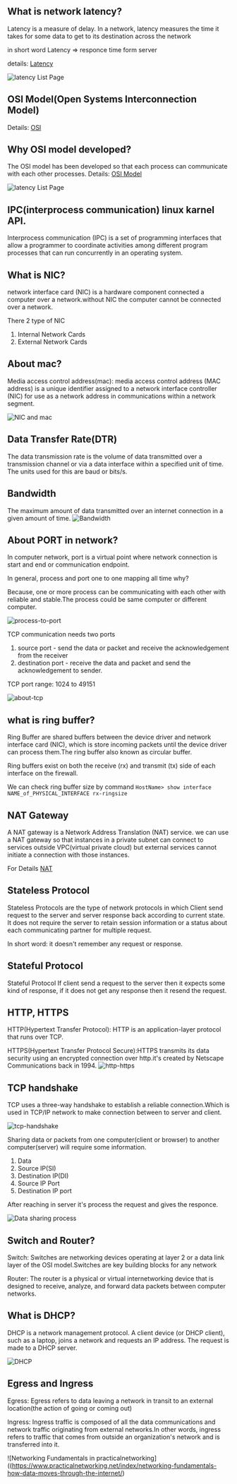 ## What is network latency?
Latency is a measure of delay.  In a network, latency measures the time it takes for some data to get to its destination across the network

in short word Latency => responce time form server

details: [Latency](https://www.sas.co.uk/blog/what-is-network-latency-how-do-you-use-a-latency-calculator-to-calculate-throughput)

![latency List Page](./docs/images/latency.png)

## OSI Model(Open Systems Interconnection Model)

Details: [OSI](https://www.cloudflare.com/learning/ddos/glossary/open-systems-interconnection-model-osi/)
## Why OSI model developed?

The OSI model has been developed so that each process can communicate with each other processes.
Details: [OSI Model](https://www.giac.org/paper/gsec/1417/osi-model-overview/102634)

![latency List Page](./docs/images/osi_model.png)

## IPC(interprocess communication) linux karnel API.
Interprocess communication (IPC) is a set of programming interfaces that allow a programmer to coordinate activities among different program processes that can run concurrently in an operating system.


## What is NIC?
network interface card (NIC) is a hardware component connected a computer over a network.without NIC the  computer cannot be connected over a network.

There 2 type of NIC
 1. Internal Network Cards
 2. External Network Cards

## About mac?
Media access control address(mac): media access control address (MAC address) is a unique identifier assigned to a network interface controller (NIC) for use as a network address in communications within a network segment.

![NIC and mac](./docs/images/network.png)

## Data Transfer Rate(DTR)
The data transmission rate is the volume of data transmitted over a transmission channel or via a data interface within a specified unit of time. The units used for this are baud or bits/s.

## Bandwidth
The maximum amount of data transmitted over an internet connection in a given amount of time.
![Bandwidth](./docs/images/bandwidth.png)

## About PORT in network?

In computer network, port is a virtual point where network connection is start and end or communication endpoint.

In general, process and port one to one mapping all time why?

Because, one or more process can be communicating with each other with reliable and stable.The process could be same computer or different computer.

![process-to-port](./docs/images/process-to-port.png)

TCP communication needs two ports
  1. source port - send the data or packet and receive the acknowledgement from the receiver
  2. destination port - receive the data and packet and send the acknowledgement to sender.

TCP port range: 1024 to 49151

![about-tcp](./docs/images/tcp-communication.png)

## what is ring buffer?
Ring Buffer are shared buffers between the device driver and network interface card (NIC), which is store incoming packets until the device driver can process them.The ring buffer also known as circular buffer.

Ring buffers exist on both the receive (rx) and transmit (tx) side of each interface on the firewall.

We can check ring buffer size by command
    `HostName> show interface NAME_of_PHYSICAL_INTERFACE rx-ringsize`


## NAT Gateway
A NAT gateway is a Network Address Translation (NAT) service. we can use a NAT gateway so that instances in a private subnet can connect to services outside VPC(virtual private cloud) but external services cannot initiate a connection with those instances. 

For Details [NAT](https://docs.aws.amazon.com/vpc/latest/userguide/vpc-nat-gateway.html)


## Stateless Protocol
Stateless Protocols are the type of network protocols in which Client send request to the server and server response back according to current state. It does not require the server to retain session information or a status about each communicating partner for multiple request.

In short word: it doesn't remember any request or response.

## Stateful Protocol
Stateful Protocol If client send a request to the server then it expects some kind of response, if it does not get any response then it resend the request.

## HTTP, HTTPS

HTTP(Hypertext Transfer Protocol): HTTP is an application-layer protocol that runs over TCP.

HTTPS(Hypertext Transfer Protocol Secure):HTTPS transmits its data security using an encrypted connection over http.it's created by Netscape Communications back in 1994.
![http-https](./docs/images/http-https.png)

## TCP handshake
TCP uses a three-way handshake to establish a reliable connection.Which is used in TCP/IP network to  make connection between to server and client.


![tcp-handshake](./docs/images/tcp-handshake.png)


Sharing data or packets from one computer(client or browser) to another computer(server) will require some information.
  1. Data
  2. Source IP(SI)
  3. Destination IP(DI)
  4. Source IP Port
  5. Destination IP port

After reaching in server it's process the request and gives the responce.

![Data sharing process](./docs/images/full-process.png)

## Switch and Router?

Switch: Switches are networking devices operating at layer 2 or a data link layer of the OSI model.Switches are key building blocks for any network

Router: The router is a physical or virtual internetworking device that is designed to receive, analyze, and forward data packets between computer networks.


##  What is DHCP?
DHCP is a network management protocol. A client device (or DHCP client), such as a laptop, joins a network and requests an IP address. The request is made to a DHCP server.

![DHCP](./docs/images/dhcp.png)

## Egress and Ingress

Egress: Egress refers to data leaving a network in transit to an external location(the action of going or coming out)

Ingress: Ingress traffic is composed of all the data communications and network traffic originating from external networks.In other words, ingress refers to traffic that comes from outside an organization's network and is transferred into it.


![Networking Fundamentals in practicalnetworking]((https://www.practicalnetworking.net/index/networking-fundamentals-how-data-moves-through-the-internet/)










